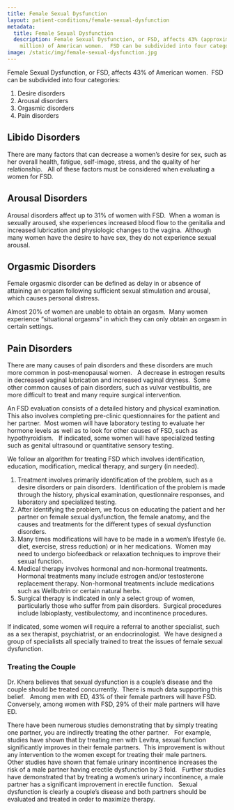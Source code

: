 ```yaml
---
title: Female Sexual Dysfunction
layout: patient-conditions/female-sexual-dysfunction
metadata:
  title: Female Sexual Dysfunction
  description: Female Sexual Dysfunction, or FSD, affects 43% (approximately 40
    million) of American women.  FSD can be subdivided into four categories
image: /static/img/female-sexual-dysfunction.jpg
---
```

Female Sexual Dysfunction, or FSD, affects 43%  of American women.  FSD can be subdivided into four categories:

1. Desire disorders
2. Arousal disorders
3. Orgasmic disorders
4. Pain disorders

## Libido Disorders

There are many factors that can decrease a women’s desire for sex, such as her overall health, fatigue, self-image, stress, and the quality of her relationship.   All of these factors must be considered when evaluating a women for FSD. 

## Arousal Disorders

Arousal disorders affect up to 31% of women with FSD.  When a woman is sexually aroused, she experiences increased blood flow to the genitalia and increased lubrication and physiologic changes to the vagina.  Although many women have the desire to have sex, they do not experience sexual arousal. 

## Orgasmic Disorders

Female orgasmic disorder can be defined as delay in or absence of attaining an orgasm following sufficient sexual stimulation and arousal, which causes personal distress. 

Almost 20% of women are unable to obtain an orgasm.  Many women experience “situational orgasms” in which they can only obtain an orgasm in certain settings. 

## Pain Disorders

There are many causes of pain disorders and these disorders are much more common in post-menopausal women.   A decrease in estrogen results in decreased vaginal lubrication and increased vaginal dryness.  Some other common causes of pain disorders, such as vulvar vestibulitis, are more difficult to treat and many require surgical intervention. 

An FSD evaluation consists of a detailed history and physical examination.  This also involves completing pre-clinic questionnaires for the patient and her partner.  Most women will have laboratory testing to evaluate her hormone levels as well as to look for other causes of FSD, such as hypothyroidism.   If indicated, some women will have specialized testing such as genital ultrasound or quantitative sensory testing.

We follow an algorithm for treating FSD which involves identification, education, modification, medical therapy, and surgery (in needed).

1. Treatment involves primarily identification of the problem, such as a desire disorders or pain disorders.  Identification of the problem is made through the history, physical examination, questionnaire responses, and laboratory and specialized testing.
2. After identifying the problem, we focus on educating the patient and her partner on female sexual dysfunction, the female anatomy, and the causes and treatments for the different types of sexual dysfunction disorders.  
3. Many times modifications will have to be made in a women’s lifestyle (ie. diet, exercise, stress reduction) or in her medications.  Women may need to undergo biofeedback or relaxation techniques to improve their sexual function.
4. Medical therapy involves hormonal and non-hormonal treatments.  Hormonal treatments many include estrogen and/or testosterone replacement therapy. Non-hormonal treatments include medications such as Wellbutrin or certain natural herbs. 
5. Surgical therapy is indicated in only a select group of women, particularly those who suffer from pain disorders.  Surgical procedures include labioplasty, vestibulectomy, and incontinence procedures. 

If indicated, some women will require a referral to another specialist, such as a sex therapist, psychiatrist, or an endocrinologist.  We have designed a group of specialists all specially trained to treat the issues of female sexual dysfunction. 

### Treating the Couple

Dr. Khera believes that sexual dysfunction is a couple’s disease and the couple should be treated concurrently.  There is much data supporting this belief.   Among men with ED, 43% of their female partners will have FSD.  Conversely, among women with FSD, 29% of their male partners will have ED.  

There have been numerous studies demonstrating that by simply treating one partner, you are indirectly treating the other partner.   For example, studies have shown that by treating men with Levitra, sexual function significantly improves in their female partners.  This improvement is without any intervention to the women except for treating their male partners.   Other studies have shown that female urinary incontinence increases the risk of a male partner having erectile dysfunction by 3 fold.   Further studies have demonstrated that by treating a women’s urinary incontinence, a male partner has a significant improvement in erectile function.   Sexual dysfunction is clearly a couple’s disease and both partners should be evaluated and treated in order to maximize therapy.